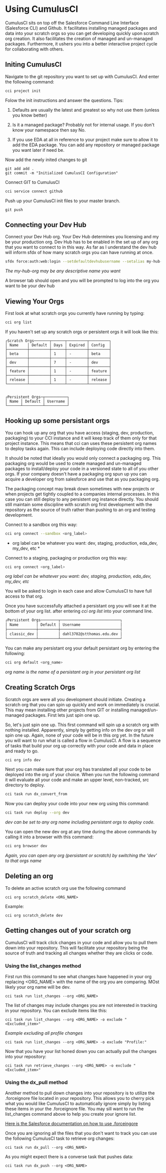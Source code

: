 # Using CumulusCI

CumulusCI sits on top off the Salesforce Command Line Interface (Salesforce CLI) and Github. It facilitates installing managed packages and data into your scratch orgs so you can get developing quickly upon scratch org creation. It also facilitates the creation of managed and un-managed packages. Furthermore, it ushers you into a better interactive project cycle for collaborating with others. 

## Initing CumulusCI

Navigate to the git repository you want to set up with CumulusCI. And enter the following command:

```bash
cci project init
```

Folow the init instructions and answer the questions. Tips:

1. Defaults are usually the latest and greatest so why not use them (unless you know better)

2. Is it a managed package? Probably not for internal usage. If you don't know your namespace then say No.

3. If you use EDA at all in reference to your project make sure to allow it to add the EDA package. You can add any repository or managed package you want later if need be.

Now add the newly inited changes to git

```git
git add add .
git commit -m "Initialized CumulusCI Configuration"
```

Connect GIT to CumulusCI

```bash
cci service connect github
```

Push up your CumulusCI init files to your master branch.

```git
git push
```

## Connecting your Dev Hub

Connect your Dev Hub org. Your Dev Hub determines you licensing and my be your production org. Dev Hub has to be enabled in the set up of any org that you want to connect to in this way. As far as I understand the dev hub will inform sfdx of how many scratch orgs you can have running at once.

```bash
sfdx force:auth:web:login --setdefaultdevhubusername --setalias my-hub-org
```

*The my-hub-org may be any descriptive name you want*

A browser tab should open and you will be prompted to log into the org you want to be your dev hub

## Viewing Your Orgs

First look at what scratch orgs you currently have running by typing:

```bash
cci org list
```

If you haven't set up any scratch orgs or persistent orgs it will look like this:

```
┌Scratch Orgs───────┬──────┬─────────┬─────────┐
│ Name    │ Default │ Days │ Expired │ Config  │
├─────────┼─────────┼──────┼─────────┼─────────┤
│ beta    │         │ 1    │ -       │ beta    │
├─────────┼─────────┼──────┼─────────┼─────────┤
│ dev     │         │ 7    │ -       │ dev     │
├─────────┼─────────┼──────┼─────────┼─────────┤
│ feature │         │ 1    │ -       │ feature │
├─────────┼─────────┼──────┼─────────┼─────────┤
│ release │         │ 1    │ -       │ release │
└─────────┴─────────┴──────┴─────────┴─────────┘


┌Persistent Orgs─┬──────────┐
│ Name │ Default │ Username │
└──────┴─────────┴──────────┘
```

## Hooking up some persistant orgs

You can hook up any org that you have access (staging, dev, production, packaging) to your CCI instance and it will keep track of them only for that project instance. This means that cci can uses these persistent org names to deploy tasks again. This can include deploying code directly into them.

It should be noted that ideally you would only connect a packaging org. This packaging org would be used to create managed and un-managed packages to install/deploy your code in a versioned state to all of you other orgs. If your company doesn't have a packaging org spun up you can acquire a developer org from salesforce and use that as you packaging org.

The packaging concept may break down sometimes with new projects or when projects get tightly coupled to a companies internal processes. In this case you can still deploy to any persistent org instance directly. You should still maintain some discipline with scratch org first development with the repository as the source of truth rather than pushing to an org and testing development.

Connect to a sandbox org this way:

```bash
cci org connect --sandbox <org_label>
```

* org label can be whatever you want: dev, staging, production, eda_dev, my_dev, etc *

Connect to a staging, packaging or production org this way:

```bash
cci org connect <org_label>
```

*org label can be whatever you want: dev, staging, production, eda_dev, my_dev, etc*

You will be asked to login in each case and allow CumulusCI to have full access to that org.

Once you have successfully attached a persistant org you will see it at the bottom of your org list. after entering *cci org ilst* into your command line.

```html
┌Persistent Orgs────────┬───────────────────────────┐
│ Name        │ Default │ Username                  │
├─────────────┼─────────┼───────────────────────────┤
│ classic_dev │         │ dahl3702@stthomas.edu.dev │
└─────────────┴─────────┴───────────────────────────┘
```

You can make any persistant org your default persistant org by entering the following:

```bash
cci org default <org_name>
```

*org name is the name of a persistant org in your persistant org list*

## Creating Scratch Orgs

Scratch orgs are were all you development should initiate. Creating a scratch org that you can spin up quickly and work on immediately is crucial. This may mean installing other projects from GIT or installing managed/un-managed packages. First lets just spin one up.

So, let's just spin one up. This first command will spin up a scratch org with nothing installed. Apparently, simply by getting info on the dev org or will spin one up. Again, none of your code will be in this org yet. In the future you will want to run what is called a flow in CumulusCI. A flow is a sequence of tasks that build your org up correctly with your code and data in place and ready to go.

```bash
cci org info dev
```

Next you can make sure that your org has translated all your code to be deployed into the org of your choice. When you run the following command it will evaluate all your code and make an upper level, non-tracked, src directory to deploy.

```bash
cci task run dx_convert_from
```

Now you can deploy your code into your new org using this command:

```bash
cci task run deploy --org dev
```

*dev can be set to any org name including persistant orgs to deploy code.*

You can open the new dev org at any time during the above commands by calling it into a browser with this command:

```bash
cci org browser dev
```

*Again, you can open any org (persistant or scratch) by switching the 'dev' to that orgs name*

## Deleting an org

To delete an active scratch org use the following command

```git
cci org scratch_delete <ORG_NAME>
```

Example:

```git
cci org scratch_delete dev
```

## Getting changes out of your scratch org

CumulusCI will track click changes in your code and allow you to pull them down into your repository. This will facilitate your repository being the source of truth and tracking all changes whether they are clicks or code.

### Using the list_changes method

First run this command to see what changes have happened in your org replacing <ORG_NAME> with the name of the org you are comparing. MOst likely your org name will be dev.

```git
cci task run list_changes --org <ORG_NAME>
```

The list of changes may include changes you are not interested in tracking in your repository. You can exclude items like this:

```git
cci task run list_changes --org <ORG_NAME> -o exclude "<Excluded_item>"
```

*Example excluding all profile changes*

```git
cci task run list_changes --org <ORG_NAME> -o exclude "Profile:"
```

Now that you have your list honed down you can actually pull the changes into your repository:

```git
cci task run retrieve_changes --org <ORG_NAME> -o exclude "<Excluded_item>"
```

### Using the dx_pull method

Another method to pull down changes into your repository is to utilize the .forceignore file located in your repository. This allows you to cherry pick what you would like CumulusCI to automatically ignore simply by listing these items in your the .forceignore file. You may sill want to run the list_changes command above to help you create your ignore list.

[Here is the Salesforce documentation on how to use .forceingore](https://developer.salesforce.com/docs/atlas.en-us.sfdx_dev.meta/sfdx_dev/sfdx_dev_exclude_source.htm)

Once you are ignoring all the files that you don't want to track you can use the following CumulusCI task to retrieve org changes:

```git
cci task run dx_pull --org <ORG_NAME>
```

As you might expect there is a converse task that pushes data:

```git
cci task run dx_push --org <ORG_NAME>
```

